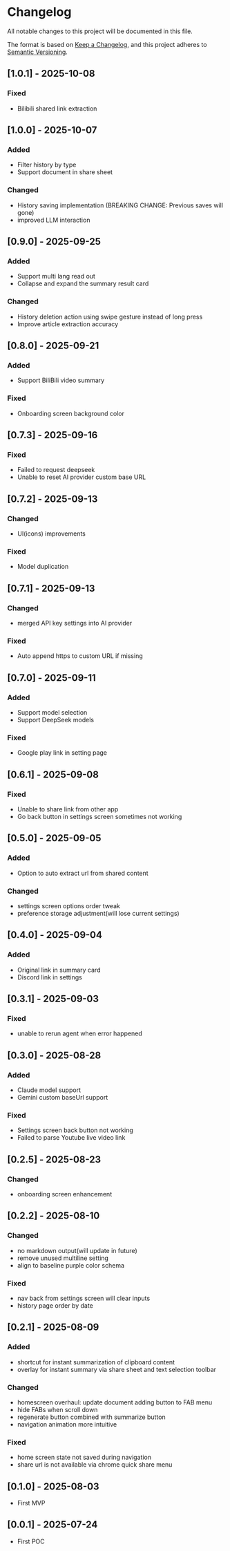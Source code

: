 # Changelog

All notable changes to this project will be documented in this file.

The format is based on [Keep a Changelog](https://keepachangelog.com/en/1.0.0/),
and this project adheres to [Semantic Versioning](https://semver.org/spec/v2.0.0.html).

## [1.0.1] - 2025-10-08

### Fixed

- Bilibili shared link extraction

## [1.0.0] - 2025-10-07

### Added

- Filter history by type
- Support document in share sheet

### Changed

- History saving implementation (BREAKING CHANGE: Previous saves will gone)
- improved LLM interaction

## [0.9.0] - 2025-09-25

### Added

- Support multi lang read out
- Collapse and expand the summary result card

### Changed

- History deletion action using swipe gesture instead of long press
- Improve article extraction accuracy

## [0.8.0] - 2025-09-21

### Added

- Support BiliBili video summary

### Fixed

- Onboarding screen background color

## [0.7.3] - 2025-09-16

### Fixed

- Failed to request deepseek
- Unable to reset AI provider custom base URL

## [0.7.2] - 2025-09-13

### Changed

- UI(icons) improvements

### Fixed

- Model duplication

## [0.7.1] - 2025-09-13

### Changed

- merged API key settings into AI provider

### Fixed

- Auto append https to custom URL if missing

## [0.7.0] - 2025-09-11

### Added

- Support model selection
- Support DeepSeek models

### Fixed

- Google play link in setting page

## [0.6.1] - 2025-09-08

### Fixed

- Unable to share link from other app
- Go back button in settings screen sometimes not working

## [0.5.0] - 2025-09-05

### Added

- Option to auto extract url from shared content

### Changed

- settings screen options order tweak
- preference storage adjustment(will lose current settings)

## [0.4.0] - 2025-09-04

### Added

- Original link in summary card
- Discord link in settings

## [0.3.1] - 2025-09-03

### Fixed

- unable to rerun agent when error happened

## [0.3.0] - 2025-08-28

### Added

- Claude model support
- Gemini custom baseUrl support

### Fixed

- Settings screen back button not working
- Failed to parse Youtube live video link


## [0.2.5] - 2025-08-23

### Changed

- onboarding screen enhancement

## [0.2.2] - 2025-08-10

### Changed

- no markdown output(will update in future)
- remove unused multiline setting
- align to baseline purple color schema

### Fixed

- nav back from settings screen will clear inputs
- history page order by date

## [0.2.1] - 2025-08-09

### Added

- shortcut for instant summarization of clipboard content
- overlay for instant summary via share sheet and text selection toolbar

### Changed

- homescreen overhaul: update document adding button to FAB menu
- hide FABs when scroll down
- regenerate button combined with summarize button
- navigation animation more intuitive

### Fixed

- home screen state not saved during navigation
- share url is not available via chrome quick share menu

## [0.1.0] - 2025-08-03

- First MVP

## [0.0.1] - 2025-07-24

- First POC